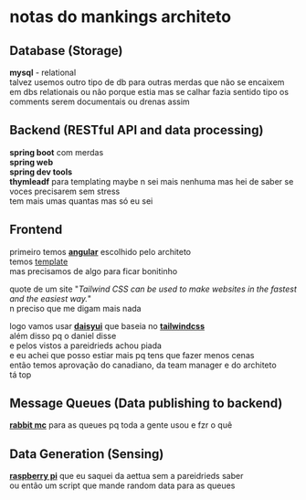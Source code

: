 # notas do mankings architeto

## Database (Storage)
**mysql** - relational  
talvez usemos outro tipo de db para outras merdas que não se encaixem em dbs relationais
ou não porque estia mas se calhar fazia sentido tipo os comments serem documentais ou drenas assim

## Backend (RESTful API and data processing)
**spring boot** com merdas  
**spring web**  
**spring dev tools**  
**thymleadf** para templating maybe n sei mais nenhuma mas hei de saber se voces precisarem sem stress  
tem mais umas quantas mas só eu sei

## Frontend
primeiro temos [**angular**](https://angular.io/) escolhido pelo architeto  
temos [template](https://demos.creative-tim.com/paper-dashboard-angular/#/typography)  
mas precisamos de algo para ficar bonitinho  

quote de um site "*Tailwind CSS can be used to make websites in the fastest and the easiest way.*"  
n preciso que me digam mais nada

logo vamos usar [**daisyui**](https://daisyui.com/) que baseia no [**tailwindcss**](https://tailwindcss.com/)  
além disso pq o daniel disse  
e pelos vistos a pareidrieds achou piada  
e eu achei que posso estiar mais pq tens que fazer menos cenas  
então temos aprovação do canadiano, da team manager e do architeto  
tá top  


## Message Queues (Data publishing to backend)
[**rabbit mc**](https://www.rabbitmq.com/) para as queues pq toda a gente usou e fzr o quê  

## Data Generation (Sensing)
[**raspberry pi**](https://aettua.pt/) que eu saquei da aettua sem a pareidrieds saber  
ou então um script que mande random data para as queues
